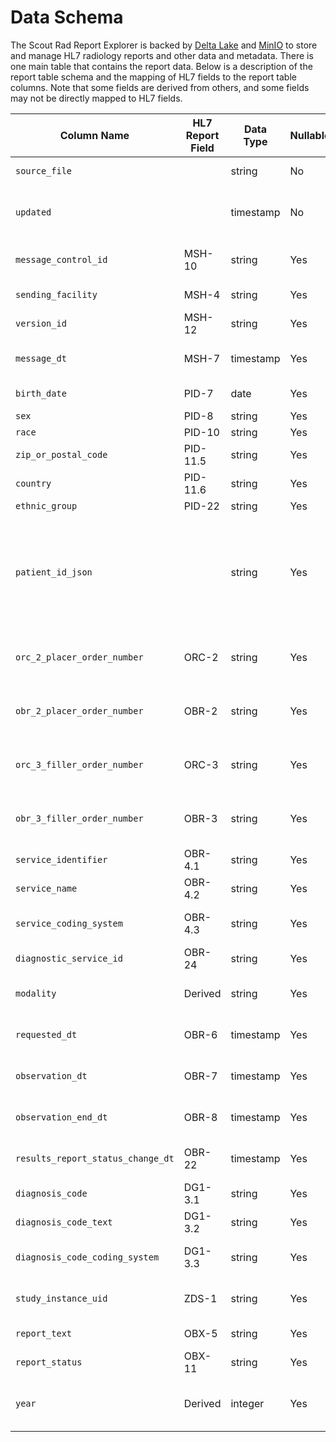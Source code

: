 # Data Schema

The Scout Rad Report Explorer is backed by [Delta Lake](https://delta.io/) and [MinIO](https://min.io/) to store 
and manage HL7 radiology reports and other data and metadata. There is one main table that contains the report data. 
Below is a description of the report table schema and the mapping of HL7 fields to the report table columns. Note that 
some fields are derived from others, and some fields may not be directly mapped to HL7 fields.

| Column Name                        | HL7 Report Field | Data Type      | Nullable | Description/Notes                                                                                                                    |
|------------------------------------|------------------|----------------|----------|--------------------------------------------------------------------------------------------------------------------------------------|
| `source_file`                      |                  | string         | No       | The location of the report file.                                                                                                     |
| `updated`                          |                  | timestamp      | No       | Timestamp of the last update to the report in the Delta Lake.                                                                        |
| `message_control_id`               | MSH-10           | string         | Yes      | Unique identifier for the HL7 message.                                                                                               |
| `sending_facility`                 | MSH-4            | string         | Yes      | Facility that sent the HL7 message.                                                                                                  |
| `version_id`                       | MSH-12           | string         | Yes      | HL7 version used in the message.                                                                                                     |
| `message_dt`                       | MSH-7            | timestamp      | Yes      | Date and time the message was created.                                                                                               |
| `birth_date`                       | PID-7            | date           | Yes      | Patient’s date of birth.                                                                                                             |
| `sex`                              | PID-8            | string         | Yes      | Patient’s gender.                                                                                                                    |
| `race`                             | PID-10           | string         | Yes      | Patient’s race.                                                                                                                      |
| `zip_or_postal_code`               | PID-11.5         | string         | Yes      | Patient’s ZIP or postal code.                                                                                                        |
| `country`                          | PID-11.6         | string         | Yes      | Patient’s country.                                                                                                                   |
| `ethnic_group`                     | PID-22           | string         | Yes      | Patient’s ethnicity.                                                                                                                 |
| `patient_id_json`                  |                  | string         | Yes      | JSON representation of all patient identifiers. Patient ID columns are also created for each assigning authority (e.g., `epic_mrn`). |
| `orc_2_placer_order_number`        | ORC-2            | string         | Yes      | Placer order number from the order control segment.                                                                                  |
| `obr_2_placer_order_number`        | OBR-2            | string         | Yes      | Placer order number from the observation request segment.                                                                            |
| `orc_3_filler_order_number`        | ORC-3            | string         | Yes      | Filler order number from the order control segment.                                                                                  |
| `obr_3_filler_order_number`        | OBR-3            | string         | Yes      | Filler order number from the observation request segment.                                                                            |
| `service_identifier`               | OBR-4.1          | string         | Yes      | Code for the service or exam.                                                                                                        |
| `service_name`                     | OBR-4.2          | string         | Yes      | Name of the service or exam.                                                                                                         |
| `service_coding_system`            | OBR-4.3          | string         | Yes      | Coding system used for the service identifier.                                                                                       |
| `diagnostic_service_id`            | OBR-24           | string         | Yes      | Identifier for the diagnostic service.                                                                                               |
| `modality`                         | Derived          | string         | Yes      | Modality of the exam (e.g., CT, MRI).                                                                                                |
| `requested_dt`                     | OBR-6            | timestamp      | Yes      | Date and time the service was requested.                                                                                             |
| `observation_dt`                   | OBR-7            | timestamp      | Yes      | Date and time the observation was made.                                                                                              |
| `observation_end_dt`               | OBR-8            | timestamp      | Yes      | Date and time the observation ended.                                                                                                 |
| `results_report_status_change_dt`  | OBR-22           | timestamp      | Yes      | Date and time the report status changed.                                                                                             |
| `diagnosis_code`                   | DG1-3.1          | string         | Yes      | Diagnosis code.                                                                                                                      |
| `diagnosis_code_text`              | DG1-3.2          | string         | Yes      | Description of the diagnosis.                                                                                                        |
| `diagnosis_code_coding_system`     | DG1-3.3          | string         | Yes      | Coding system used for the diagnosis code.                                                                                           |
| `study_instance_uid`               | ZDS-1            | string         | Yes      | Unique identifier for the study instance.                                                                                            |
| `report_text`                      | OBX-5            | string         | Yes      | Full text of the diagnostic report.                                                                                                  |
| `report_status`                    | OBX-11           | string         | Yes      | Status of the diagnostic report.                                                                                                     |
| `year`                             | Derived          | integer        | Yes      | Year the message was created, derived from `message_dt`.                                                                             |

